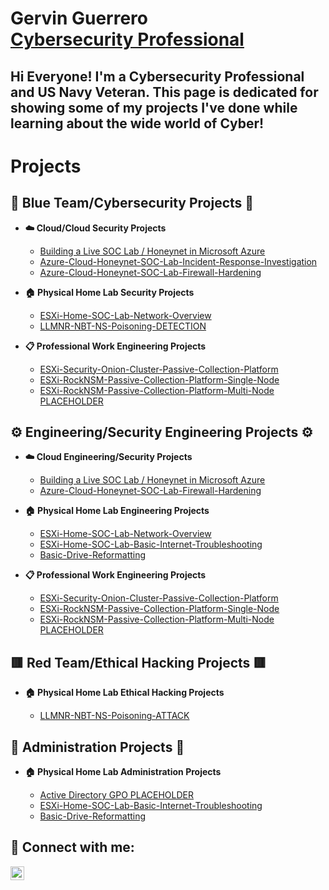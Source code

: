 <h1>Gervin Guerrero <br/><a href="https://www.linkedin.com/in/gervin-g-407884227/">Cybersecurity Professional</a></h1>

## Hi Everyone! I'm a Cybersecurity Professional and US Navy Veteran. This page is dedicated for showing some of my projects I've done while learning about the wide world of Cyber!

# Projects

<h2>🔵 Blue Team/Cybersecurity Projects 🔵</h2>

- <b>☁️ Cloud/Cloud Security Projects</b>
  - [Building a Live SOC Lab / Honeynet in Microsoft Azure](https://github.com/gervguerrero/Azure-Cloud-SOC-Lab)
  - [Azure-Cloud-Honeynet-SOC-Lab-Incident-Response-Investigation](https://github.com/gervguerrero/Azure-Cloud-Honeynet-SOC-Lab-Incident-Response-Investigation)
  - [Azure-Cloud-Honeynet-SOC-Lab-Firewall-Hardening](https://github.com/gervguerrero/Azure-Cloud-Honeynet-SOC-Lab-Firewall-Hardening)

- <b>🏠 Physical Home Lab Security Projects </b>
  - [ESXi-Home-SOC-Lab-Network-Overview](https://github.com/gervguerrero/ESXi-Home-SOC-Lab-Network-Overview)
  - [LLMNR-NBT-NS-Poisoning-DETECTION](https://github.com/gervguerrero/LLMNR-NBT-NS-Poisoning-DETECTION)

- <b>📋 Professional Work Engineering Projects</b>
  - [ESXi-Security-Onion-Cluster-Passive-Collection-Platform](https://github.com/gervguerrero/ESXi-Security-Onion-Passive-Collection-Platform)
  - [ESXi-RockNSM-Passive-Collection-Platform-Single-Node](https://github.com/gervguerrero/ESXi-RockNSM-Passive-Collection-Platform-Single-Node)
  - [ESXi-RockNSM-Passive-Collection-Platform-Multi-Node PLACEHOLDER](https://github.com/gervguerrero/ESXi-RockNSM-Passive-Collection-Platform-Single-Node)
    
<h2>⚙️ Engineering/Security Engineering Projects ⚙️</h2>

- <b>☁️ Cloud Engineering/Security Projects</b>
  - [Building a Live SOC Lab / Honeynet in Microsoft Azure](https://github.com/gervguerrero/Azure-Cloud-SOC-Lab)
  - [Azure-Cloud-Honeynet-SOC-Lab-Firewall-Hardening](https://github.com/gervguerrero/Azure-Cloud-Honeynet-SOC-Lab-Firewall-Hardening) 

- <b>🏠 Physical Home Lab Engineering Projects</b>
  - [ESXi-Home-SOC-Lab-Network-Overview](https://github.com/gervguerrero/ESXi-Home-SOC-Lab-Network-Overview)
  - [ESXi-Home-SOC-Lab-Basic-Internet-Troubleshooting](https://github.com/gervguerrero/ESXi-Home-SOC-Lab-Basic-Internet-Troubleshooting)
  - [Basic-Drive-Reformatting](https://github.com/gervguerrero/Basic-Drive-Reformatting)

- <b>📋 Professional Work Engineering Projects</b>
  - [ESXi-Security-Onion-Cluster-Passive-Collection-Platform](https://github.com/gervguerrero/ESXi-Security-Onion-Passive-Collection-Platform)
  - [ESXi-RockNSM-Passive-Collection-Platform-Single-Node](https://github.com/gervguerrero/ESXi-RockNSM-Passive-Collection-Platform-Single-Node)
  - [ESXi-RockNSM-Passive-Collection-Platform-Multi-Node PLACEHOLDER](https://github.com/gervguerrero/ESXi-RockNSM-Passive-Collection-Platform-Single-Node)
    
<h2>🟥 Red Team/Ethical Hacking Projects 🟥</h2>

- <b>🏠 Physical Home Lab Ethical Hacking Projects</b>

  - [LLMNR-NBT-NS-Poisoning-ATTACK](https://github.com/gervguerrero/LLMNR-NBT-NS-Poisoning-ATTACK)

<h2>📁 Administration Projects 📁</h2>

- <b>🏠 Physical Home Lab Administration Projects</b>

  - [Active Directory GPO PLACEHOLDER](https://github.com/gervguerrero/LLMNR-NBT-NS-Poisoning-ATTACK)
  - [ESXi-Home-SOC-Lab-Basic-Internet-Troubleshooting](https://github.com/gervguerrero/ESXi-Home-SOC-Lab-Basic-Internet-Troubleshooting)
  - [Basic-Drive-Reformatting](https://github.com/gervguerrero/Basic-Drive-Reformatting)
    
<h2> 🤳 Connect with me:</h2>

[<img align="left" alt="JoshMadakor | LinkedIn" width="22px" src="https://cdn.jsdelivr.net/npm/simple-icons@v3/icons/linkedin.svg" />][linkedin]

[linkedin]: https://www.linkedin.com/in/gervin-g-407884227/

<!--
**joshmadakor1/joshmadakor1** is a ✨ _special_ ✨ repository because its `README.md` (this file) appears on your GitHub profile.

Here are some ideas to get you started:

- 🔭 I’m currently working on ...
- 🌱 I’m currently learning ...
- 👯 I’m looking to collaborate on ...
- 🤔 I’m looking for help with ...
- 💬 Ask me about ...
- 📫 How to reach me: ...
- 😄 Pronouns: ...
- ⚡ Fun fact: ...
-->
